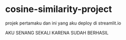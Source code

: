 # cosine-similarity-project


projek pertamaku
dan ini yang aku deploy di streamlit.io

AKU SENANG SEKALI KARENA SUDAH BERHASIL
